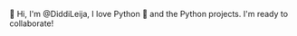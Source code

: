 👋 Hi, I'm @DiddiLeija, I love Python 🐍
and the Python projects. I'm ready to
collaborate!

<!---
DiddiLeija/DiddiLeija is a ✨ special ✨ repository because its `README.md` (this file) appears on your GitHub profile.
You can click the Preview link to take a look at your changes.
--->

